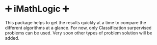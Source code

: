 # ➕ iMathLogic ➕

This package helps to get the results quickly at a time to compare the different algorithms at a glance. For now, only Classification surpervised problems can be used. Very soon other types of problem solution will be added.